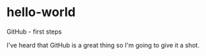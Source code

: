 # hello-world
GitHub - first steps

I've heard that GitHub is a great thing so I'm going to give it a shot.

